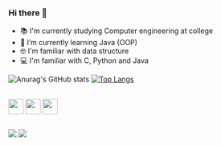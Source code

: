 ### Hi there 👋
- 📚 I'm currently studying Computer engineering at college
- 🌱 I’m currently learning Java (OOP) 
- 🤓 I'm familiar with data structure
- 💻 I'm familiar with C, Python and Java



![Anurag's GitHub stats](https://github-readme-stats.vercel.app/api?username=Armaaaaaaaaaaaaaaaaaaaaaaaaaaando&show_icons=true&theme=dracula) [![Top Langs](https://github-readme-stats.vercel.app/api/top-langs/?username=Armaaaaaaaaaaaaaaaaaaaaaaaaaaando&layout=compact&theme=dracula&title_color=ff79c6)](https://github.com/Armaaaaaaaaaaaaaaaaaaaaaaaaaaando/github-readme-stats)



<div style="display:inline_block"><br>
  <img align="center" akt="Armando-python" height="30" width"40" src="https://cdn.jsdelivr.net/gh/devicons/devicon@latest/icons/python/python-original.svg" />
  <img align="center" akt="Armando-java" height="30" width"40" src="https://cdn.jsdelivr.net/gh/devicons/devicon@latest/icons/java/java-original.svg" />
  <img align="center" akt="Armando-java" height="30" width"40" src="https://cdn.jsdelivr.net/gh/devicons/devicon@latest/icons/c/c-original.svg" />
</div>


##



<div>
  <a href="https://www.instagram.com/zxzarmandozxz/" target="_blank"><img src="https://img.shields.io/badge/Instagram-E4405F?style=for-the-badge&logo=instagram&logoColor=white" target="_blank"></a>
  <a href="Odnamraarmando1@gmail.com" target="blank"><img src="https://img.shields.io/badge/Gmail-D14836?style=for-the-badge&logo=gmail&logoColor=white"  target="_blank"></a>
  

</div>
          


